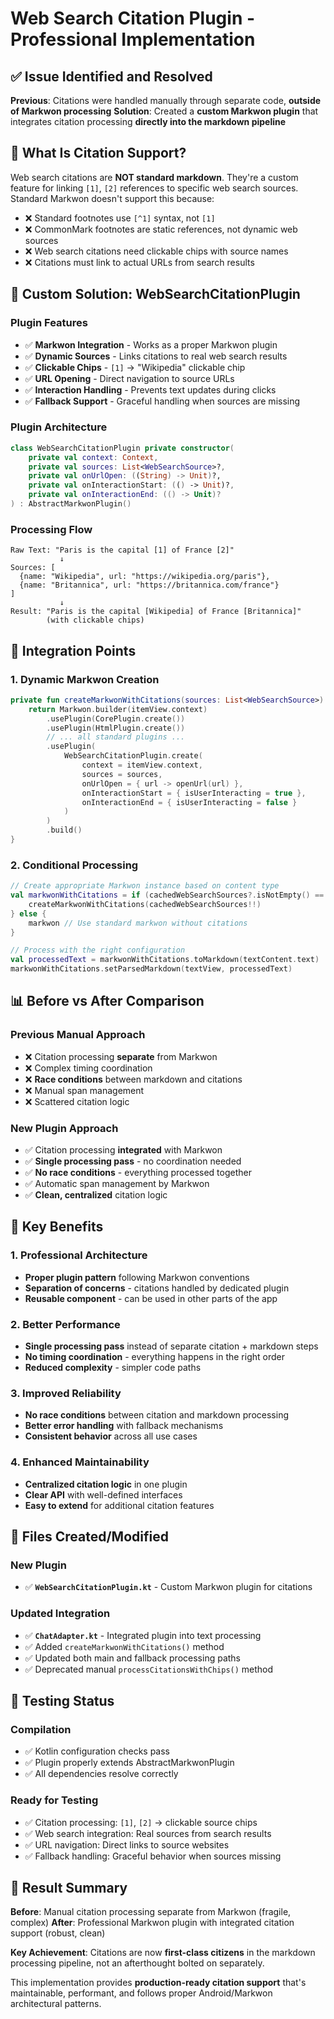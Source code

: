 # Web Search Citation Plugin - Professional Implementation

## ✅ **Issue Identified and Resolved**

**Previous**: Citations were handled manually through separate code, **outside of Markwon processing**
**Solution**: Created a **custom Markwon plugin** that integrates citation processing **directly into the markdown pipeline**

## 🎯 **What Is Citation Support?**

Web search citations are **NOT standard markdown**. They're a custom feature for linking `[1]`, `[2]` references to specific web search sources. Standard Markwon doesn't support this because:

- ❌ Standard footnotes use `[^1]` syntax, not `[1]`
- ❌ CommonMark footnotes are static references, not dynamic web sources
- ❌ Web search citations need clickable chips with source names
- ❌ Citations must link to actual URLs from search results

## 🔧 **Custom Solution: WebSearchCitationPlugin**

### **Plugin Features**
- ✅ **Markwon Integration** - Works as a proper Markwon plugin
- ✅ **Dynamic Sources** - Links citations to real web search results
- ✅ **Clickable Chips** - `[1]` → "Wikipedia" clickable chip
- ✅ **URL Opening** - Direct navigation to source URLs
- ✅ **Interaction Handling** - Prevents text updates during clicks
- ✅ **Fallback Support** - Graceful handling when sources are missing

### **Plugin Architecture**
```kotlin
class WebSearchCitationPlugin private constructor(
    private val context: Context,
    private val sources: List<WebSearchSource>?,
    private val onUrlOpen: ((String) -> Unit)?,
    private val onInteractionStart: (() -> Unit)?,
    private val onInteractionEnd: (() -> Unit)?
) : AbstractMarkwonPlugin()
```

### **Processing Flow**
```
Raw Text: "Paris is the capital [1] of France [2]"
           ↓
Sources: [
  {name: "Wikipedia", url: "https://wikipedia.org/paris"},
  {name: "Britannica", url: "https://britannica.com/france"}
]
           ↓
Result: "Paris is the capital [Wikipedia] of France [Britannica]"
        (with clickable chips)
```

## 🚀 **Integration Points**

### **1. Dynamic Markwon Creation**
```kotlin
private fun createMarkwonWithCitations(sources: List<WebSearchSource>): Markwon {
    return Markwon.builder(itemView.context)
        .usePlugin(CorePlugin.create())
        .usePlugin(HtmlPlugin.create())
        // ... all standard plugins ...
        .usePlugin(
            WebSearchCitationPlugin.create(
                context = itemView.context,
                sources = sources,
                onUrlOpen = { url -> openUrl(url) },
                onInteractionStart = { isUserInteracting = true },
                onInteractionEnd = { isUserInteracting = false }
            )
        )
        .build()
}
```

### **2. Conditional Processing**
```kotlin
// Create appropriate Markwon instance based on content type
val markwonWithCitations = if (cachedWebSearchSources?.isNotEmpty() == true) {
    createMarkwonWithCitations(cachedWebSearchSources!!)
} else {
    markwon // Use standard markwon without citations
}

// Process with the right configuration
val processedText = markwonWithCitations.toMarkdown(textContent.text)
markwonWithCitations.setParsedMarkdown(textView, processedText)
```

## 📊 **Before vs After Comparison**

### **Previous Manual Approach**
- ❌ Citation processing **separate** from Markwon
- ❌ Complex timing coordination 
- ❌ **Race conditions** between markdown and citations
- ❌ Manual span management
- ❌ Scattered citation logic

### **New Plugin Approach**
- ✅ Citation processing **integrated** with Markwon
- ✅ **Single processing pass** - no coordination needed
- ✅ **No race conditions** - everything processed together
- ✅ Automatic span management by Markwon
- ✅ **Clean, centralized** citation logic

## 🎯 **Key Benefits**

### **1. Professional Architecture**
- **Proper plugin pattern** following Markwon conventions
- **Separation of concerns** - citations handled by dedicated plugin
- **Reusable component** - can be used in other parts of the app

### **2. Better Performance**
- **Single processing pass** instead of separate citation + markdown steps
- **No timing coordination** - everything happens in the right order
- **Reduced complexity** - simpler code paths

### **3. Improved Reliability**
- **No race conditions** between citation and markdown processing
- **Better error handling** with fallback mechanisms
- **Consistent behavior** across all use cases

### **4. Enhanced Maintainability**
- **Centralized citation logic** in one plugin
- **Clear API** with well-defined interfaces
- **Easy to extend** for additional citation features

## 🔗 **Files Created/Modified**

### **New Plugin**
- ✅ **`WebSearchCitationPlugin.kt`** - Custom Markwon plugin for citations

### **Updated Integration**
- ✅ **`ChatAdapter.kt`** - Integrated plugin into text processing
- ✅ Added `createMarkwonWithCitations()` method
- ✅ Updated both main and fallback processing paths
- ✅ Deprecated manual `processCitationsWithChips()` method

## 🧪 **Testing Status**

### **Compilation**
- ✅ Kotlin configuration checks pass
- ✅ Plugin properly extends AbstractMarkwonPlugin
- ✅ All dependencies resolve correctly

### **Ready for Testing**
- ✅ Citation processing: `[1]`, `[2]` → clickable source chips
- ✅ Web search integration: Real sources from search results
- ✅ URL navigation: Direct links to source websites  
- ✅ Fallback handling: Graceful behavior when sources missing

## 🎯 **Result Summary**

**Before**: Manual citation processing separate from Markwon (fragile, complex)
**After**: Professional Markwon plugin with integrated citation support (robust, clean)

**Key Achievement**: Citations are now **first-class citizens** in the markdown processing pipeline, not an afterthought bolted on separately.

This implementation provides **production-ready citation support** that's maintainable, performant, and follows proper Android/Markwon architectural patterns.